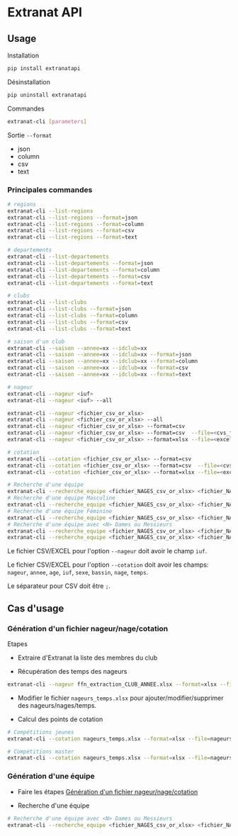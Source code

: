 # Extranat API

## Usage

Installation

```bash
pip install extranatapi
```

Désinstallation

```bash
pip uninstall extranatapi
```

Commandes

```bash
extranat-cli [parameters]
```

Sortie `--format`

* json
* column
* csv
* text

### Principales commandes

```bash
# regions
extranat-cli --list-regions
extranat-cli --list-regions --format=json
extranat-cli --list-regions --format=column
extranat-cli --list-regions --format=csv
extranat-cli --list-regions --format=text

# departements
extranat-cli --list-departements
extranat-cli --list-departements --format=json
extranat-cli --list-departements --format=column
extranat-cli --list-departements --format=csv
extranat-cli --list-departements --format=text

# clubs
extranat-cli --list-clubs
extranat-cli --list-clubs --format=json
extranat-cli --list-clubs --format=column
extranat-cli --list-clubs --format=csv
extranat-cli --list-clubs --format=text

# saison d'un club
extranat-cli --saison --annee=xx --idclub=xx
extranat-cli --saison --annee=xx --idclub=xx --format=json
extranat-cli --saison --annee=xx --idclub=xx --format=column
extranat-cli --saison --annee=xx --idclub=xx --format=csv
extranat-cli --saison --annee=xx --idclub=xx --format=text

# nageur
extranat-cli --nageur <iuf>
extranat-cli --nageur <iuf> --all

extranat-cli --nageur <fichier_csv_or_xlsx>
extranat-cli --nageur <fichier_csv_or_xlsx> --all
extranat-cli --nageur <fichier_csv_or_xlsx> --format=csv
extranat-cli --nageur <fichier_csv_or_xlsx> --format=csv  --file=<cvs_file>
extranat-cli --nageur <fichier_csv_or_xlsx> --format=xlsx --file=<excel_file>

# cotation
extranat-cli --cotation <fichier_csv_or_xlsx> --format=csv
extranat-cli --cotation <fichier_csv_or_xlsx> --format=csv  --file=<cvs_file>
extranat-cli --cotation <fichier_csv_or_xlsx> --format=xlsx --file=<excel_file>

# Recherche d'une équipe
extranat-cli --recherche_equipe <fichier_NAGES_csv_or_xlsx> <fichier_NAGEURS_csv_or_xlsx>
# Recherche d'une équipe Masculine
extranat-cli --recherche_equipe <fichier_NAGES_csv_or_xlsx> <fichier_NAGEURS_csv_or_xlsx> M
# Recherche d'une équipe Féminine
extranat-cli --recherche_equipe <fichier_NAGES_csv_or_xlsx> <fichier_NAGEURS_csv_or_xlsx> F
# Recherche d'une équipe avec <N> Dames ou Messieurs
extranat-cli --recherche_equipe <fichier_NAGES_csv_or_xlsx> <fichier_NAGEURS_csv_or_xlsx> <N>
extranat-cli --recherche_equipe <fichier_NAGES_csv_or_xlsx> <fichier_NAGEURS_csv_or_xlsx> 1
```

Le fichier CSV/EXCEL pour l'option `--nageur` doit avoir le champ `iuf`.

Le fichier CSV/EXCEL pour l'option `--cotation` doit avoir les champs: `nageur`, `annee`, `age`, `iuf`, `sexe`, `bassin`, `nage`, `temps`.

Le séparateur pour CSV doit être `;`.

## Cas d'usage

### Génération d'un fichier nageur/nage/cotation

Etapes

* Extraire d'Extranat la liste des membres du club

* Récupération des temps des nageurs

```bash
extranat-cli --nageur ffn_extraction_CLUB_ANNEE.xlsx --format=xlsx --file=nageurs_temps.xlsx
```

* Modifier le fichier `nageurs_temps.xlsx` pour ajouter/modifier/supprimer des nageurs/nages/temps.

* Calcul des points de cotation

```bash
# Compétitions jeunes
extranat-cli --cotation nageurs_temps.xlsx --format=xlsx --file=nageurs_cotation.xlsx

# Compétitions master
extranat-cli --cotation nageurs_temps.xlsx --format=xlsx --file=nageurs_cotation.xlsx --master
```

### Génération d'une équipe

* Faire les étapes [Génération d'un fichier nageur/nage/cotation](#gnration-dun-fichier-nageurnagecotation)

* Recherche d'une équipe

```bash
# Recherche d'une équipe avec <N> Dames ou Messieurs
extranat-cli --recherche_equipe <fichier_NAGES_csv_or_xlsx> <fichier_NAGEURS_csv_or_xlsx> <N>
```
